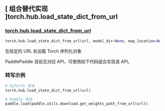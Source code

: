 ## [ 组合替代实现 ]torch.hub.load_state_dict_from_url

### [torch.hub.load_state_dict_from_url](https://pytorch.org/docs/stable/hub.html#torch.hub.load_state_dict_from_url)
```python
torch.hub.load_state_dict_from_url(url, model_dir=None, map_location=None, progress=True, check_hash=False, file_name=None, weights_only=False)
```

在给定的 URL 处加载 Torch 序列化对象

PaddlePaddle 目前无对应 API，可使用如下代码组合实现该 API。

###  转写示例

```python
# PyTorch 写法
torch.hub.load_state_dict_from_url(url)

# Paddle 写法
paddle.load(paddle.utils.download.get_weights_path_from_url(url))
```
